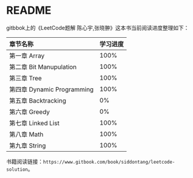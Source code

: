 # README

gitbbok上的《LeetCode题解 陈心宇,张晓翀》这本书当前阅读进度整理如下：

| 章节名称                    | 学习进度 |
|:----------------------- |:---- |
| 第一章 Array               | 100% |
| 第二章 Bit Manupulation    | 100% |
| 第三章 Tree                | 100% |
| 第四章 Dynamic Programming | 100% |
| 第五章 Backtracking        | 0%   |
| 第六章 Greedy              | 0%   |
| 第七章 Linked List         | 100% |
| 第八章 Math                | 100% |
| 第九章 String              | 100% |

书籍阅读链接：```https://www.gitbook.com/book/siddontang/leetcode-solution```。
